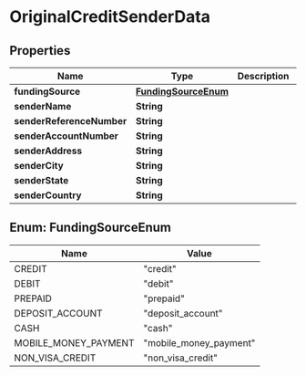 
# OriginalCreditSenderData

## Properties
Name | Type | Description | Notes
------------ | ------------- | ------------- | -------------
**fundingSource** | [**FundingSourceEnum**](#FundingSourceEnum) |  | 
**senderName** | **String** |  |  [optional]
**senderReferenceNumber** | **String** |  |  [optional]
**senderAccountNumber** | **String** |  |  [optional]
**senderAddress** | **String** |  |  [optional]
**senderCity** | **String** |  |  [optional]
**senderState** | **String** |  |  [optional]
**senderCountry** | **String** |  |  [optional]


<a name="FundingSourceEnum"></a>
## Enum: FundingSourceEnum
Name | Value
---- | -----
CREDIT | &quot;credit&quot;
DEBIT | &quot;debit&quot;
PREPAID | &quot;prepaid&quot;
DEPOSIT_ACCOUNT | &quot;deposit_account&quot;
CASH | &quot;cash&quot;
MOBILE_MONEY_PAYMENT | &quot;mobile_money_payment&quot;
NON_VISA_CREDIT | &quot;non_visa_credit&quot;



